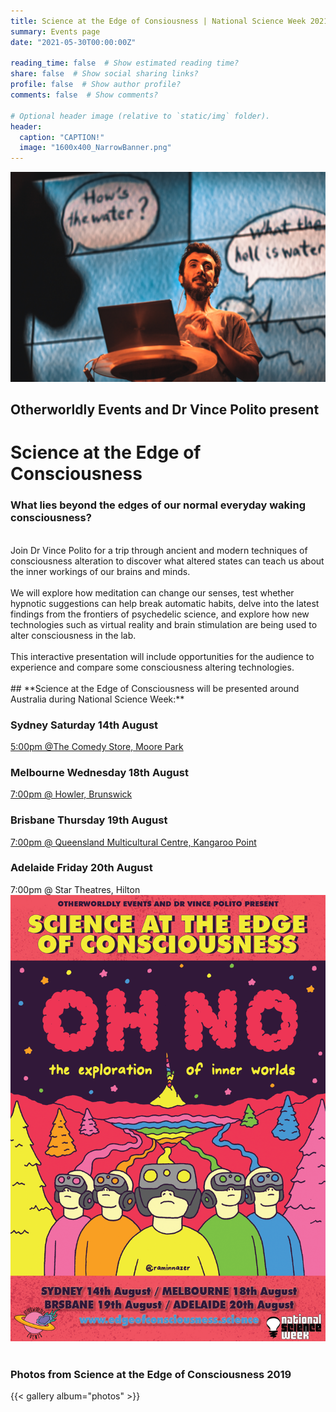 ```yaml
---
title: Science at the Edge of Consiousness | National Science Week 2021
summary: Events page
date: "2021-05-30T00:00:00Z"

reading_time: false  # Show estimated reading time?
share: false  # Show social sharing links?
profile: false  # Show author profile?
comments: false  # Show comments?

# Optional header image (relative to `static/img` folder).
header:
  caption: "CAPTION!"
  image: "1600x400_NarrowBanner.png"
---
```

![alternative text for search engines](water.jpg)
## **Otherworldly Events and Dr Vince Polito present**
# **Science at the Edge of Consciousness**

### What lies beyond the edges of our normal everyday waking consciousness? 
<br />
Join Dr Vince Polito for a trip through ancient and modern techniques of consciousness alteration to discover what altered states can teach us about the inner workings of our brains and minds.
<br />
<br />
We will explore how meditation can change our senses, test whether hypnotic suggestions can help break automatic habits, delve into the latest findings from the frontiers of psychedelic science, and explore how new technologies such as virtual reality and brain stimulation are being used to alter consciousness in the lab.
<br />
<br />
This interactive presentation will include opportunities for the audience to experience and compare some consciousness altering technologies.
<br />
<br />
## **Science at the Edge of Consciousness will be presented around Australia during National Science Week:**

### Sydney Saturday 14th August
[5:00pm @The Comedy Store, Moore Park](https://aucentury.sales.ticketsearch.com/sales/salesevent/12320
)
<br />
### Melbourne Wednesday 18th August
[7:00pm @ Howler, Brunswick](https://moshtix.com.au/v2/event/science-at-the-edge-of-consciousness-national-science-week-2021/129125?skin=hwlr)
<br />
### Brisbane Thursday 19th August
[7:00pm @ Queensland Multicultural Centre, Kangaroo Point](https://www.trybooking.com/BRWVR)
<br />
### Adelaide Friday 20th August
7:00pm @ Star Theatres, Hilton
![Science at the Edge of Consciousness 2021](EoC_Poster_AllCities.png)
<br /><br />

### **Photos from Science at the Edge of Consciousness 2019**
{{< gallery album="photos" >}}
